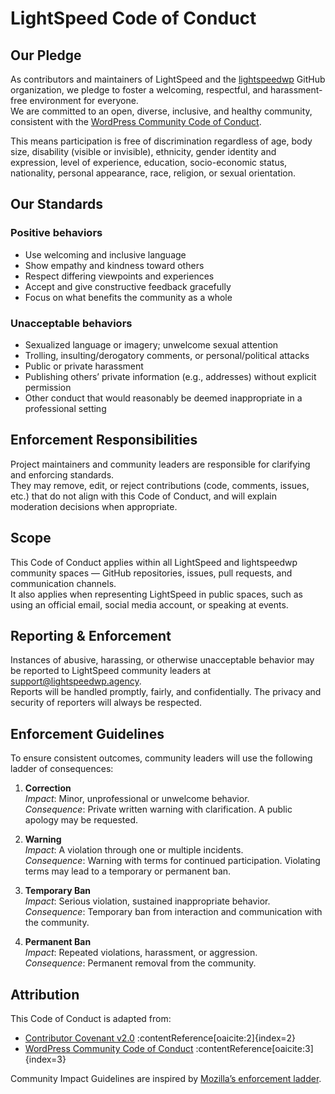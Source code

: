 # LightSpeed Code of Conduct

## Our Pledge
As contributors and maintainers of LightSpeed and the [lightspeedwp](https://github.com/lightspeedwp) GitHub organization, we pledge to foster a welcoming, respectful, and harassment-free environment for everyone.  
We are committed to an open, diverse, inclusive, and healthy community, consistent with the [WordPress Community Code of Conduct](https://make.wordpress.org/community/handbook/code-of-conduct/).

This means participation is free of discrimination regardless of age, body size, disability (visible or invisible), ethnicity, gender identity and expression, level of experience, education, socio-economic status, nationality, personal appearance, race, religion, or sexual orientation.

## Our Standards
### Positive behaviors
- Use welcoming and inclusive language  
- Show empathy and kindness toward others  
- Respect differing viewpoints and experiences  
- Accept and give constructive feedback gracefully  
- Focus on what benefits the community as a whole  

### Unacceptable behaviors
- Sexualized language or imagery; unwelcome sexual attention  
- Trolling, insulting/derogatory comments, or personal/political attacks  
- Public or private harassment  
- Publishing others’ private information (e.g., addresses) without explicit permission  
- Other conduct that would reasonably be deemed inappropriate in a professional setting  

## Enforcement Responsibilities
Project maintainers and community leaders are responsible for clarifying and enforcing standards.  
They may remove, edit, or reject contributions (code, comments, issues, etc.) that do not align with this Code of Conduct, and will explain moderation decisions when appropriate.

## Scope
This Code of Conduct applies within all LightSpeed and lightspeedwp community spaces — GitHub repositories, issues, pull requests, and communication channels.  
It also applies when representing LightSpeed in public spaces, such as using an official email, social media account, or speaking at events.

## Reporting & Enforcement
Instances of abusive, harassing, or otherwise unacceptable behavior may be reported to LightSpeed community leaders at [support@lightspeedwp.agency](mailto:support@lightspeedwp.agency).  
Reports will be handled promptly, fairly, and confidentially. The privacy and security of reporters will always be respected.

## Enforcement Guidelines
To ensure consistent outcomes, community leaders will use the following ladder of consequences:

1. **Correction**  
   *Impact*: Minor, unprofessional or unwelcome behavior.  
   *Consequence*: Private written warning with clarification. A public apology may be requested.

2. **Warning**  
   *Impact*: A violation through one or multiple incidents.  
   *Consequence*: Warning with terms for continued participation. Violating terms may lead to a temporary or permanent ban.

3. **Temporary Ban**  
   *Impact*: Serious violation, sustained inappropriate behavior.  
   *Consequence*: Temporary ban from interaction and communication with the community.

4. **Permanent Ban**  
   *Impact*: Repeated violations, harassment, or aggression.  
   *Consequence*: Permanent removal from the community.

## Attribution
This Code of Conduct is adapted from:  
- [Contributor Covenant v2.0](https://www.contributor-covenant.org/version/2/0/code_of_conduct.html) :contentReference[oaicite:2]{index=2}  
- [WordPress Community Code of Conduct](https://make.wordpress.org/community/handbook/code-of-conduct/) :contentReference[oaicite:3]{index=3}  

Community Impact Guidelines are inspired by [Mozilla’s enforcement ladder](https://github.com/mozilla/diversity).